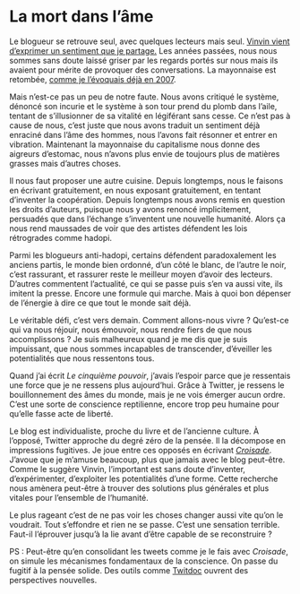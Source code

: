 # La mort dans l’âme

Le blogueur se retrouve seul, avec quelques lecteurs mais seul. [Vinvin vient d’exprimer un sentiment que je partage.](http://www.vinvin.org/2009/05/les-social-m%C3%A9dias-ont-tu%C3%A9-le-blogging.html#comment-6a00d834515e4469e201156f96542a970c) Les années passées, nous nous sommes sans doute laissé griser par les regards portés sur nous mais ils avaient pour mérite de provoquer des conversations. La mayonnaise est retombée, [comme je l’évoquais déjà en 2007](http://blog.tcrouzet.com/2007/09/05/le-blog-est-mort-vive-le-blog/).

Mais n’est-ce pas un peu de notre faute. Nous avons critiqué le système, dénoncé son incurie et le système à son tour prend du plomb dans l’aile, tentant de s’illusionner de sa vitalité en légiférant sans cesse. Ce n’est pas à cause de nous, c’est juste que nous avons traduit un sentiment déjà enraciné dans l’âme des hommes, nous l’avons fait résonner et entrer en vibration. Maintenant la mayonnaise du capitalisme nous donne des aigreurs d’estomac, nous n’avons plus envie de toujours plus de matières grasses mais d’autres choses.<span id="more-6152"></span>

Il nous faut proposer une autre cuisine. Depuis longtemps, nous le faisons en écrivant gratuitement, en nous exposant gratuitement, en tentant d’inventer la coopération. Depuis longtemps nous avons remis en question les droits d’auteurs, puisque nous y avons renoncé implicitement, persuadés que dans l’échange s’inventent une nouvelle humanité. Alors ça nous rend maussades de voir que des artistes défendent les lois rétrogrades comme hadopi.

Parmi les blogueurs anti-hadopi, certains défendent paradoxalement les anciens partis, le monde bien ordonné, d’un côté le blanc, de l’autre le noir, c’est rassurant, et rassurer reste le meilleur moyen d’avoir des lecteurs. D’autres commentent l’actualité, ce qui se passe puis s’en va aussi vite, ils imitent la presse. Encore une formule qui marche. Mais à quoi bon dépenser de l’énergie à dire ce que tout le monde sait déjà.

Le véritable défi, c’est vers demain. Comment allons-nous vivre ? Qu’est-ce qui va nous réjouir, nous émouvoir, nous rendre fiers de que nous accomplissons ? Je suis malheureux quand je me dis que je suis impuissant, que nous sommes incapables de transcender, d’éveiller les potentialités que nous ressentons tous.

Quand j’ai écrit *Le cinquième pouvoir*, j’avais l’espoir parce que je ressentais une force que je ne ressens plus aujourd’hui. Grâce à Twitter, je ressens le bouillonnement des âmes du monde, mais je ne vois émerger aucun ordre. C’est une sorte de conscience reptilienne, encore trop peu humaine pour qu’elle fasse acte de liberté.

Le blog est individualiste, proche du livre et de l’ancienne culture. À l’opposé, Twitter approche du degré zéro de la pensée. Il la décompose en impressions fugitives. Je joue entre ces opposés en écrivant *[Croisade](http://twiller.tcrouzet.com/)*. J’avoue que je m’amuse beaucoup, plus que jamais avec le blog peut-être. Comme le suggère Vinvin, l’important est sans doute d’inventer, d’expérimenter, d’exploiter les potentialités d’une forme. Cette recherche nous amènera peut-être à trouver des solutions plus générales et plus vitales pour l’ensemble de l’humanité.

Le plus rageant c’est de ne pas voir les choses changer aussi vite qu’on le voudrait. Tout s’effondre et rien ne se passe. C’est une sensation terrible. Faut-il l’éprouver jusqu’à la lie avant d’être capable de se reconstruire ?

PS : Peut-être qu’en consolidant les tweets comme je le fais avec *Croisade*, on simule les mécanismes fondamentaux de la conscience. On passe du fugitif à la pensée solide. Des outils comme [Twitdoc](http://twitdoc.com/docview?doc=15195695&key=key-1shsbcs1c1d9yzc2l1iv&usr=loichay) ouvrent des perspectives nouvelles.